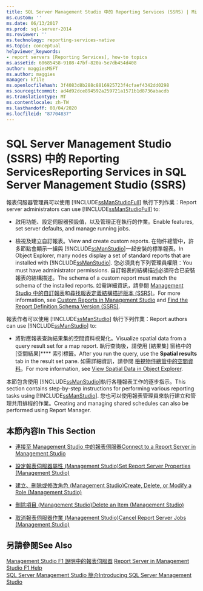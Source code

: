 ```yaml
---
title: SQL Server Management Studio 中的 Reporting Services (SSRS) | Microsoft Docs
ms.custom: ''
ms.date: 06/13/2017
ms.prod: sql-server-2014
ms.reviewer: ''
ms.technology: reporting-services-native
ms.topic: conceptual
helpviewer_keywords:
- report servers [Reporting Services], how-to topics
ms.assetid: 60685458-9108-47bf-820a-5e7db454d408
author: maggiesMSFT
ms.author: maggies
manager: kfile
ms.openlocfilehash: 3f4083d8b288c8816925723f4cfaef4342dd0298
ms.sourcegitcommit: ad4d92dce894592a259721a1571b1d8736abacdb
ms.translationtype: MT
ms.contentlocale: zh-TW
ms.lasthandoff: 08/04/2020
ms.locfileid: "87704837"
---
```

# <a name="reporting-services-in-sql-server-management-studio-ssrs"></a><span data-ttu-id="4f898-102">SQL Server Management Studio (SSRS) 中的 Reporting Services</span><span class="sxs-lookup"><span data-stu-id="4f898-102">Reporting Services in SQL Server Management Studio (SSRS)</span></span>
  <span data-ttu-id="4f898-103">報表伺服器管理員可以使用 [!INCLUDE[ssManStudioFull](../../includes/ssmanstudiofull-md.md)] 執行下列作業：</span><span class="sxs-lookup"><span data-stu-id="4f898-103">Report server administrators can use [!INCLUDE[ssManStudioFull](../../includes/ssmanstudiofull-md.md)] to:</span></span>  
  
-   <span data-ttu-id="4f898-104">啟用功能、設定伺服器預設值，以及管理正在執行的作業。</span><span class="sxs-lookup"><span data-stu-id="4f898-104">Enable features, set server defaults, and manage running jobs.</span></span>  
  
-   <span data-ttu-id="4f898-105">檢視及建立自訂報表。</span><span class="sxs-lookup"><span data-stu-id="4f898-105">View and create custom reports.</span></span> <span data-ttu-id="4f898-106">在物件總管中，許多節點會顯示一組與 [!INCLUDE[ssManStudio](../../includes/ssmanstudio-md.md)]一起安裝的標準報表。</span><span class="sxs-lookup"><span data-stu-id="4f898-106">In Object Explorer, many nodes display a set of standard reports that are installed with [!INCLUDE[ssManStudio](../../includes/ssmanstudio-md.md)].</span></span> <span data-ttu-id="4f898-107">您必須具有下列管理員權限：</span><span class="sxs-lookup"><span data-stu-id="4f898-107">You must have administrator permissions.</span></span> <span data-ttu-id="4f898-108">自訂報表的結構描述必須符合已安裝報表的結構描述。</span><span class="sxs-lookup"><span data-stu-id="4f898-108">The schema of a custom report must match the schema of the installed reports.</span></span> <span data-ttu-id="4f898-109">如需詳細資訊，請參閱 [Management Studio 中的自訂報表](../../ssms/object/custom-reports-in-management-studio.md)和[尋找報表定義結構描述版本 &#40;SSRS&#41;](../reports/find-the-report-definition-schema-version-ssrs.md)。</span><span class="sxs-lookup"><span data-stu-id="4f898-109">For more information, see [Custom Reports in Management Studio](../../ssms/object/custom-reports-in-management-studio.md) and [Find the Report Definition Schema Version &#40;SSRS&#41;](../reports/find-the-report-definition-schema-version-ssrs.md).</span></span>  
  
 <span data-ttu-id="4f898-110">報表作者可以使用 [!INCLUDE[ssManStudio](../../includes/ssmanstudio-md.md)] 執行下列作業：</span><span class="sxs-lookup"><span data-stu-id="4f898-110">Report authors can use [!INCLUDE[ssManStudio](../../includes/ssmanstudio-md.md)] to:</span></span>  
  
-   <span data-ttu-id="4f898-111">將對應報表查詢結果集的空間資料視覺化。</span><span class="sxs-lookup"><span data-stu-id="4f898-111">Visualize spatial data from a query result set for a map report.</span></span> <span data-ttu-id="4f898-112">執行查詢後，請使用 [結果集] 窗格中的 [空間結果]\*\*\*\* 索引標籤。</span><span class="sxs-lookup"><span data-stu-id="4f898-112">After you run the query, use the **Spatial results** tab in the result set pane.</span></span> <span data-ttu-id="4f898-113">如需詳細資訊，請參閱 [檢視物件總管中的空間資料](../../relational-databases/scripting/view-spatial-data-in-object-explorer.md)。</span><span class="sxs-lookup"><span data-stu-id="4f898-113">For more information, see [View Spatial Data in Object Explorer](../../relational-databases/scripting/view-spatial-data-in-object-explorer.md).</span></span>  
  
 <span data-ttu-id="4f898-114">本節包含使用 [!INCLUDE[ssManStudio](../../includes/ssmanstudio-md.md)]執行各種報表工作的逐步指示。</span><span class="sxs-lookup"><span data-stu-id="4f898-114">This section contains step-by-step instructions for performing various reporting tasks using [!INCLUDE[ssManStudio](../../includes/ssmanstudio-md.md)].</span></span> <span data-ttu-id="4f898-115">您也可以使用報表管理員來執行建立和管理共用排程的作業。</span><span class="sxs-lookup"><span data-stu-id="4f898-115">Creating and managing shared schedules can also be performed using Report Manager.</span></span>  
  
## <a name="in-this-section"></a><span data-ttu-id="4f898-116">本節內容</span><span class="sxs-lookup"><span data-stu-id="4f898-116">In This Section</span></span>  
  
-   [<span data-ttu-id="4f898-117">連接至 Management Studio 中的報表伺服器</span><span class="sxs-lookup"><span data-stu-id="4f898-117">Connect to a Report Server in Management Studio</span></span>](connect-to-a-report-server-in-management-studio.md)  
  
-   [<span data-ttu-id="4f898-118">設定報表伺服器屬性 &#40;Management Studio&#41;</span><span class="sxs-lookup"><span data-stu-id="4f898-118">Set Report Server Properties &#40;Management Studio&#41;</span></span>](set-report-server-properties-management-studio.md)  
  
-   [<span data-ttu-id="4f898-119">建立、刪除或修改角色 &#40;Management Studio&#41;</span><span class="sxs-lookup"><span data-stu-id="4f898-119">Create, Delete, or Modify a Role &#40;Management Studio&#41;</span></span>](../security/role-definitions-create-delete-or-modify.md)  
  
-   [<span data-ttu-id="4f898-120">刪除項目 &#40;Management Studio&#41;</span><span class="sxs-lookup"><span data-stu-id="4f898-120">Delete an Item &#40;Management Studio&#41;</span></span>](delete-an-item-management-studio.md)  
  
-   [<span data-ttu-id="4f898-121">取消報表伺服器作業 &#40;Management Studio&#41;</span><span class="sxs-lookup"><span data-stu-id="4f898-121">Cancel Report Server Jobs &#40;Management Studio&#41;</span></span>](cancel-report-server-jobs-management-studio.md)  
  
## <a name="see-also"></a><span data-ttu-id="4f898-122">另請參閱</span><span class="sxs-lookup"><span data-stu-id="4f898-122">See Also</span></span>  
 <span data-ttu-id="4f898-123">[Management Studio F1 說明中的報表伺服器](report-server-in-management-studio-f1-help.md) </span><span class="sxs-lookup"><span data-stu-id="4f898-123">[Report Server in Management Studio F1 Help](report-server-in-management-studio-f1-help.md) </span></span>  
 [<span data-ttu-id="4f898-124">SQL Server Management Studio 簡介</span><span class="sxs-lookup"><span data-stu-id="4f898-124">Introducing SQL Server Management Studio</span></span>](../../ssms/sql-server-management-studio-ssms.md)  
  
  
